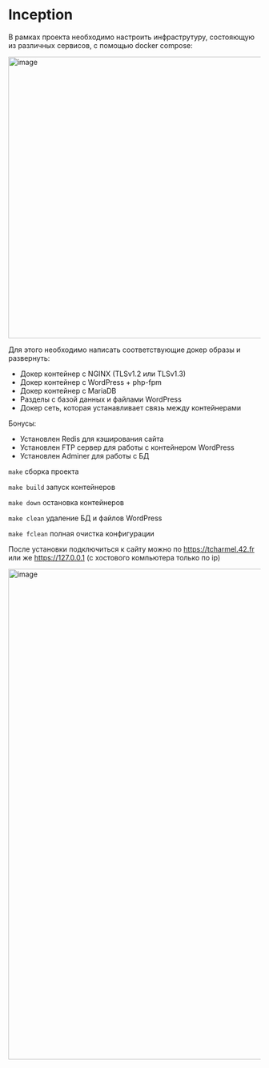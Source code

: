 # Inception

В рамках проекта необходимо настроить инфраструтуру, состояющую из различных сервисов, с помощью docker compose:

<img width="562" alt="image" src="https://user-images.githubusercontent.com/86204727/203170501-01873185-c5ad-43bd-8948-30f97ceed84b.png">

Для этого необходимо написать соответствующие докер образы и развернуть:
* Докер контейнер с NGINX (TLSv1.2 или TLSv1.3)
* Докер контейнер с WordPress + php-fpm
* Докер контейнер с MariaDB
* Разделы с базой данных и файлами WordPress
* Докер сеть, которая устанавливает связь между контейнерами

Бонусы:
* Установлен Redis для кэширования сайта
* Установлен FTP сервер для работы с контейнером WordPress
* Установлен Adminer для работы с БД

```make``` сборка проекта

```make build``` запуск контейнеров

```make down``` остановка контейнеров

```make clean``` удаление БД и файлов WordPress

```make fclean``` полная очистка конфигурации

 После установки подключиться к сайту можно по https://tcharmel.42.fr или же https://127.0.0.1 (с хостового компьютера только по ip)
 
<img width="979" alt="image" src="https://user-images.githubusercontent.com/86204727/203172684-7f735495-218b-4097-8550-67b6c3e3e96c.png">
